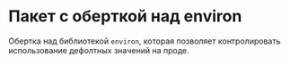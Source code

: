 # Пакет с оберткой над environ

Обертка над библиотекой `environ`, которая позволяет контролировать использование дефолтных значений на проде.